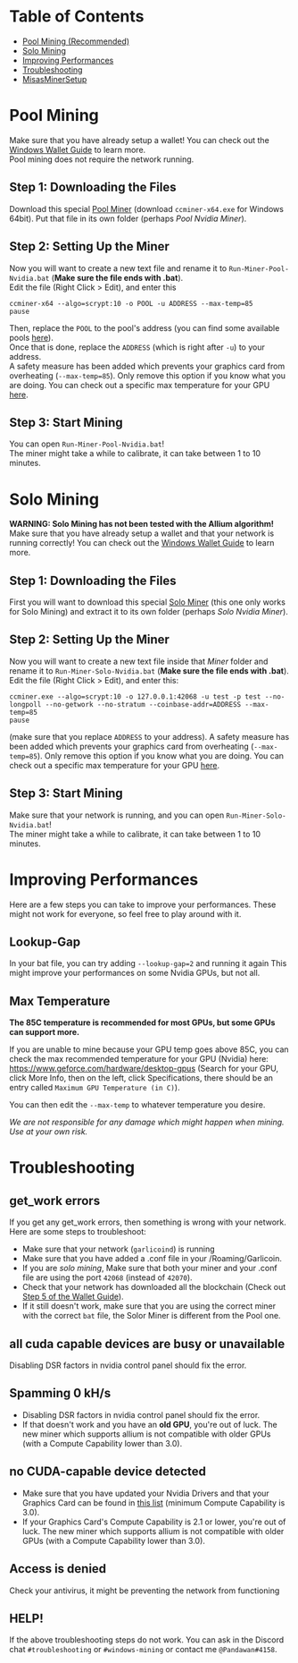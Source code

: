 # Table of Contents
- [Pool Mining (Recommended)](#pool-mining)
- [Solo Mining](#solo-mining)
- [Improving Performances](#improving-performances)
- [Troubleshooting](#troubleshooting)
- [MisasMinerSetup](https://github.com/MisaRistolainen/MisasMinerSetup)

# Pool Mining
Make sure that you have already setup a wallet! You can check out the [Windows Wallet Guide](wallet-win.html) to learn more.  
Pool mining does not require the network running. 

## Step 1: Downloading the Files
Download this special [Pool Miner](https://github.com/lenis0012/ccminer/releases/latest) (download `ccminer-x64.exe` for Windows 64bit). Put that file in its own folder (perhaps *Pool Nvidia Miner*).

## Step 2: Setting Up the Miner
Now you will want to create a new text file and rename it to `Run-Miner-Pool-Nvidia.bat` (**Make sure the file ends with .bat**).  
Edit the file (Right Click > Edit), and enter this 
```
ccminer-x64 --algo=scrypt:10 -o POOL -u ADDRESS --max-temp=85
pause
```
Then, replace the `POOL` to the pool's address (you can find some available pools [here](pool-mining.html#main-net)).  
Once that is done, replace the `ADDRESS` (which is right after `-u`) to your address.  
A safety measure has been added which prevents your graphics card from overheating (`--max-temp=85`). Only remove this option if you know what you are doing. You can check out a specific max temperature for your GPU [here](#max-temperature).  

## Step 3: Start Mining
You can open `Run-Miner-Pool-Nvidia.bat`!  
The miner might take a while to calibrate, it can take between 1 to 10 minutes. 


# Solo Mining
**WARNING: Solo Mining has not been tested with the Allium algorithm!**
Make sure that you have already setup a wallet and that your network is running correctly! You can check out the [Windows Wallet Guide](wallet-win.html) to learn more.

## Step 1: Downloading the Files
First you will want to download this special [Solo Miner](https://github.com/lenis0012/ccminer/releases/latest) (this one only works for Solo Mining) and extract it to its own folder (perhaps *Solo Nvidia Miner*).  

## Step 2: Setting Up the Miner
Now you will want to create a new text file inside that *Miner* folder and rename it to `Run-Miner-Solo-Nvidia.bat` (**Make sure the file ends with .bat**).  
Edit the file (Right Click > Edit), and enter this:
```
ccminer.exe --algo=scrypt:10 -o 127.0.0.1:42068 -u test -p test --no-longpoll --no-getwork --no-stratum --coinbase-addr=ADDRESS --max-temp=85
pause  
```
(make sure that you replace `ADDRESS` to your address).
A safety measure has been added which prevents your graphics card from overheating (`--max-temp=85`). Only remove this option if you know what you are doing. You can check out a specific max temperature for your GPU [here](#max-temperature).  

## Step 3: Start Mining
Make sure that your network is running, and you can open `Run-Miner-Solo-Nvidia.bat`!  
The miner might take a while to calibrate, it can take between 1 to 10 minutes. 

# Improving Performances
Here are a few steps you can take to improve your performances. These might not work for everyone, so feel free to play around with it.  

## Lookup-Gap
In your bat file, you can try adding `--lookup-gap=2` and running it again This might improve your performances on some Nvidia GPUs, but not all.

## Max Temperature
**The 85C temperature is recommended for most GPUs, but some GPUs can support more.**

If you are unable to mine because your GPU temp goes above 85C, you can check the max recommended temperature for your GPU (Nvidia) here: https://www.geforce.com/hardware/desktop-gpus
(Search for your GPU, click More Info, then on the left, click Specifications, there should be an entry called `Maximum GPU Temperature (in C)`).  

You can then edit the `--max-temp` to whatever temperature you desire.

*We are not responsible for any damage which might happen when mining. Use at your own risk.*

# Troubleshooting

## get_work errors
If you get any get_work errors, then something is wrong with your network.  
Here are some steps to troubleshoot: 
- Make sure that your network (`garlicoind`) is running
- Make sure that you have added a .conf file in your /Roaming/Garlicoin.  
- If you are *solo mining*, Make sure that both your miner and your .conf file are using the port `42068` (instead of `42070`).
- Check that your network has downloaded all the blockchain (Check out [Step 5 of the Wallet Guide](./wallet-win.html#step-5-download-the-blockchain)).  
- If it still doesn't work, make sure that you are using the correct miner with the correct `bat` file, the Solor Miner is different from the Pool one.

## all cuda capable devices are busy or unavailable
Disabling DSR factors in nvidia control panel should fix the error.

## Spamming 0 kH/s
- Disabling DSR factors in nvidia control panel should fix the error.
- If that doesn't work and you have an **old GPU**, you're out of luck. The new miner which supports allium is not compatible with older GPUs (with a Compute Capability lower than 3.0).

## no CUDA-capable device detected
- Make sure that you have updated your Nvidia Drivers and that your Graphics Card can be found in [this list](https://developer.nvidia.com/cuda-gpus) (minimum Compute Capability is 3.0).
- If your Graphics Card's Compute Capability is 2.1 or lower, you're out of luck. The new miner which supports allium is not compatible with older GPUs (with a Compute Capability lower than 3.0).

## Access is denied
Check your antivirus, it might be preventing the network from functioning

## HELP!
If the above troubleshooting steps do not work. You can ask in the Discord chat `#troubleshooting` or `#windows-mining` or contact me `@Pandawan#4158`. 
